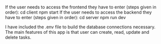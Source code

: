 If the user needs to access the frontend they have to enter (steps given in order):
cd client
npm start
If the user needs to access the backend they have to enter (steps given in order):
cd server
npm run dev

I have included the .env file to build the database connections necessary.
The main features of this app is that user can create, read, update and delete tasks.
